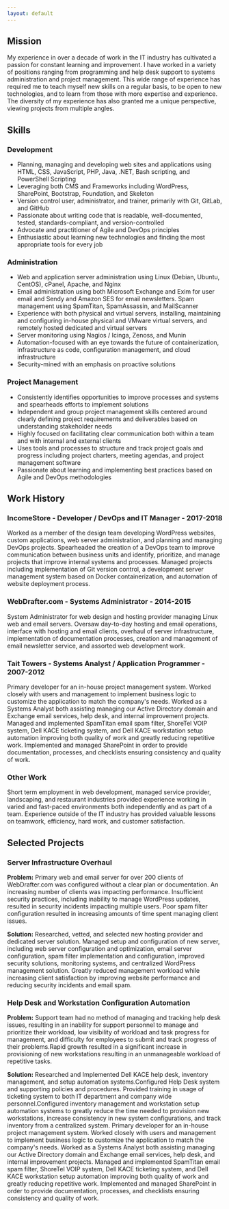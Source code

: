 ```yaml
---
layout: default
---
```

## Mission

My experience in over a decade of work in the IT industry has cultivated a passion for constant learning and improvement. I have worked in a variety of positions ranging from programming and help desk support to systems administration and project management. This wide range of experience has required me to teach myself new skills on a regular basis, to be open to new technologies, and to learn from those with more expertise and experience. The diversity of my experience has also granted me a unique perspective, viewing projects from multiple angles.

## Skills

### Development
 * Planning, managing and developing web sites and applications using HTML, CSS, JavaScript, PHP, Java, .NET, Bash scripting, and PowerShell Scripting
 * Leveraging both CMS and Frameworks including WordPress, SharePoint, Bootstrap, Foundation, and Skeleton
 * Version control user, administrator, and trainer, primarily with Git, GitLab, and GitHub
 * Passionate about writing code that is readable, well-documented, tested, standards-compliant, and version-controlled
 * Advocate and practitioner of Agile and DevOps principles
 * Enthusiastic about learning new technologies and finding the most appropriate tools for every job

### Administration
 * Web and application server administration using Linux (Debian, Ubuntu, CentOS), cPanel, Apache, and Nginx
 * Email administration using both Microsoft Exchange and Exim for user email and Sendy and Amazon SES for email newsletters. Spam management using SpamTitan, SpamAssassin, and MailScanner
 * Experience with both physical and virtual servers, installing, maintaining and configuring in-house physical and VMware virtual servers, and remotely hosted dedicated and virtual servers
 * Server monitoring using Nagios / Icinga, Zenoss, and Munin
 * Automation-focused with an eye towards the future of containerization, infrastructure as code, configuration management, and cloud infrastructure
  * Security-mined with an emphasis on proactive solutions

### Project Management
 * Consistently identifies opportunities to improve processes and systems and spearheads efforts to implement solutions
 * Independent and group project management skills centered around clearly defining project requirements and deliverables based on understanding stakeholder needs
 * Highly focused on facilitating clear communication both within a team and with internal and external clients
 * Uses tools and processes to structure and track project goals and progress including project charters, meeting agendas, and project management software
 * Passionate about learning and implementing best practices based on Agile and DevOps methodologies

## Work History

### IncomeStore - Developer / DevOps and IT Manager - 2017-2018

Worked as a member of the design team developing WordPress websites, custom applications, web server administration, and planning and managing DevOps projects. Spearheaded the creation of a DevOps team to improve communication between business units and identify, prioritize, and manage projects that improve internal systems and processes. Managed projects including implementation of Git version control, a development server management system based on Docker containerization, and automation of website deployment process.

### WebDrafter.com - Systems Administrator - 2014-2015

System Administrator for web design and hosting provider managing Linux web and email servers. Oversaw day-to-day hosting and email operations, interface with hosting and email clients, overhaul of server infrastructure, implementation of documentation processes, creation and management of email newsletter service, and assorted web development work.

### Tait Towers - Systems Analyst / Application Programmer - 2007-2012

Primary developer for an in-house project management system. Worked closely with users and management to implement business logic to customize the application to match the company's needs. Worked as a Systems Analyst both assisting managing our Active Directory domain and Exchange email services, help desk, and internal improvement projects. Managed and implemented SpamTitan email spam filter, ShoreTel VOIP system, Dell KACE ticketing system, and Dell KACE workstation setup automation improving both quality of work and greatly reducing repetitive work. Implemented and managed SharePoint in order to provide documentation, processes, and checklists ensuring consistency and quality of work.

### Other Work

Short term employment in web development, managed service provider, landscaping, and restaurant industries provided experience working in varied and fast-paced environments both independently and as part of a team. Experience outside of the IT industry has provided valuable lessons on teamwork, efficiency, hard work, and customer satisfaction.

## Selected Projects

### Server Infrastructure Overhaul

**Problem:** Primary web and email server for over 200 clients of WebDrafter.com was configured without a clear plan or documentation. An increasing number of clients was impacting performance. Insufficient security practices, including inability to manage WordPress updates, resulted in security incidents impacting multiple users. Poor spam filter configuration resulted in increasing amounts of time spent managing client issues.

**Solution:** Researched, vetted, and selected new hosting provider and dedicated server solution. Managed setup and configuration of new server, including web server configuration and optimization, email server configuration, spam filter implementation and configuration, improved security solutions, monitoring systems, and centralized WordPress management solution. Greatly reduced management workload while increasing client satisfaction by improving website performance and reducing security incidents and email spam.

### Help Desk and Workstation Configuration Automation

**Problem:** Support team had no method of managing and tracking help desk issues, resulting in an inability for support personnel to manage and prioritize their workload, low visibility of workload and task progress for management, and difficulty for employees to submit and track progress of their problems.Rapid growth resulted in a significant increase in provisioning of new workstations resulting in an unmanageable workload of repetitive tasks.

**Solution:** Researched and Implemented Dell KACE help desk, inventory management, and setup automation systems.Configured Help Desk system and supporting policies and procedures. Provided training in usage of ticketing system to both IT department and company wide personnel.Configured inventory management and workstation setup automation systems to greatly reduce the time needed to provision new workstations, increase consistency in new system configurations, and track inventory from a centralized system.
Primary developer for an in-house project management system. Worked closely with users and management to implement business logic to customize the application to match the company's needs. Worked as a Systems Analyst both assisting managing our Active Directory domain and Exchange email services, help desk, and internal improvement projects. Managed and implemented SpamTitan email spam filter, ShoreTel VOIP system, Dell KACE ticketing system, and Dell KACE workstation setup automation improving both quality of work and greatly reducing repetitive work. Implemented and managed SharePoint in order to provide documentation, processes, and checklists ensuring consistency and quality of work.
